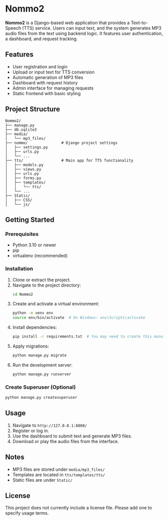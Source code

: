 
# Nommo2

**Nommo2** is a Django-based web application that provides a Text-to-Speech (TTS) service. Users can input text, and the system generates MP3 audio files from the text using backend logic. It features user authentication, a dashboard, and request tracking.

## Features

- User registration and login
- Upload or input text for TTS conversion
- Automatic generation of MP3 files
- Dashboard with request history
- Admin interface for managing requests
- Static frontend with basic styling

## Project Structure

```
Nommo2/
├── manage.py
├── db.sqlite3
├── media/
│   └── mp3_files/
├── nommo/               # Django project settings
│   ├── settings.py
│   ├── urls.py
│   └── ...
├── tts/                 # Main app for TTS functionality
│   ├── models.py
│   ├── views.py
│   ├── urls.py
│   ├── forms.py
│   ├── templates/
│   │   └── tts/
│   └── ...
├── Static/
│   ├── CSS/
│   └── js/
```

## Getting Started

### Prerequisites

- Python 3.10 or newer
- pip
- virtualenv (recommended)

### Installation

1. Clone or extract the project.
2. Navigate to the project directory:
   ```bash
   cd Nommo2
   ```
3. Create and activate a virtual environment:
   ```bash
   python -m venv env
   source env/bin/activate  # On Windows: env\Scripts\activate
   ```
4. Install dependencies:
   ```bash
   pip install -r requirements.txt  # You may need to create this manually
   ```
5. Apply migrations:
   ```bash
   python manage.py migrate
   ```
6. Run the development server:
   ```bash
   python manage.py runserver
   ```

### Create Superuser (Optional)

```bash
python manage.py createsuperuser
```

## Usage

1. Navigate to `http://127.0.0.1:8000/`
2. Register or log in.
3. Use the dashboard to submit text and generate MP3 files.
4. Download or play the audio files from the interface.

## Notes

- MP3 files are stored under `media/mp3_files/`
- Templates are located in `tts/templates/tts/`
- Static files are under `Static/`

## License

This project does not currently include a license file. Please add one to specify usage terms.
